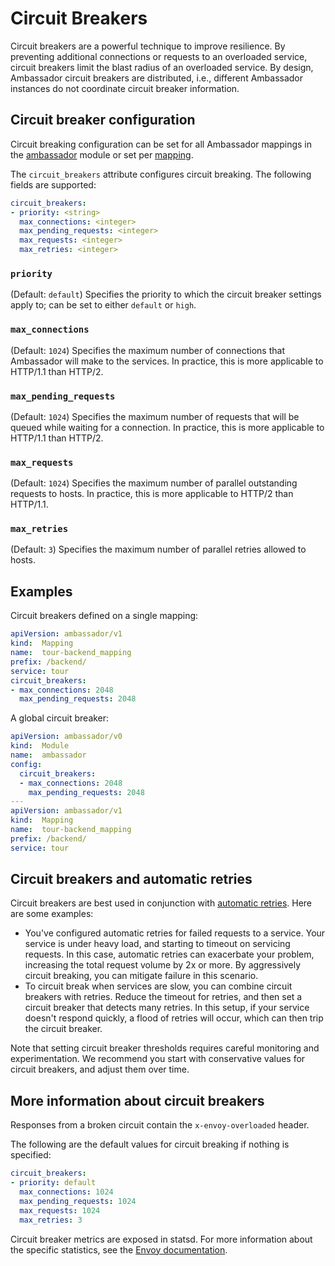 # Circuit Breakers

Circuit breakers are a powerful technique to improve resilience. By preventing additional connections or requests to an overloaded service, circuit breakers limit the blast radius of an overloaded service. By design, Ambassador circuit breakers are distributed, i.e., different Ambassador instances do not coordinate circuit breaker information.

## Circuit breaker configuration

Circuit breaking configuration can be set for all Ambassador mappings in the [ambassador](/reference/core/ambassador) module or set per [mapping](https://www.getambassador.io/reference/mappings#configuring-mappings).

The `circuit_breakers` attribute configures circuit breaking. The following fields are supported:
```yaml
circuit_breakers:
- priority: <string>
  max_connections: <integer>
  max_pending_requests: <integer>
  max_requests: <integer>
  max_retries: <integer>
```

### `priority`
(Default: `default`) Specifies the priority to which the circuit breaker settings apply to; can be set to either `default` or `high`.

### `max_connections`
(Default: `1024`) Specifies the maximum number of connections that Ambassador will make to the services. In practice, this is more applicable to HTTP/1.1 than HTTP/2.

### `max_pending_requests`
(Default: `1024`) Specifies the maximum number of requests that will be queued while waiting for a connection. In practice, this is more applicable to HTTP/1.1 than HTTP/2.

### `max_requests`
(Default: `1024`) Specifies the maximum number of parallel outstanding requests to hosts. In practice, this is more applicable to HTTP/2 than HTTP/1.1.

### `max_retries`
(Default: `3`) Specifies the maximum number of parallel retries allowed to hosts.

## Examples

Circuit breakers defined on a single mapping:

```yaml
apiVersion: ambassador/v1
kind:  Mapping
name:  tour-backend_mapping
prefix: /backend/
service: tour
circuit_breakers:
- max_connections: 2048
  max_pending_requests: 2048
```

A global circuit breaker:

```yaml
apiVersion: ambassador/v0
kind:  Module
name:  ambassador
config:
  circuit_breakers:
  - max_connections: 2048
    max_pending_requests: 2048
---
apiVersion: ambassador/v1
kind:  Mapping
name:  tour-backend_mapping
prefix: /backend/
service: tour
```

## Circuit breakers and automatic retries

Circuit breakers are best used in conjunction with [automatic retries](/reference/retries). Here are some examples:

* You've configured automatic retries for failed requests to a service. Your service is under heavy load, and starting to timeout on servicing requests. In this case, automatic retries can exacerbate your problem, increasing the total request volume by 2x or more. By aggressively circuit breaking, you can mitigate failure in this scenario.
* To circuit break when services are slow, you can combine circuit breakers with retries. Reduce the timeout for retries, and then set a circuit breaker that detects many retries. In this setup, if your service doesn't respond quickly, a flood of retries will occur, which can then trip the circuit breaker.

Note that setting circuit breaker thresholds requires careful monitoring and experimentation. We recommend you start with conservative values for circuit breakers, and adjust them over time.

## More information about circuit breakers

Responses from a broken circuit contain the `x-envoy-overloaded` header.

The following are the default values for circuit breaking if nothing is specified:

```yaml
circuit_breakers:
- priority: default
  max_connections: 1024
  max_pending_requests: 1024
  max_requests: 1024
  max_retries: 3
```

Circuit breaker metrics are exposed in statsd. For more information about the specific statistics, see the [Envoy documentation](https://www.envoyproxy.io/docs/envoy/latest/intro/arch_overview/circuit_breaking).
